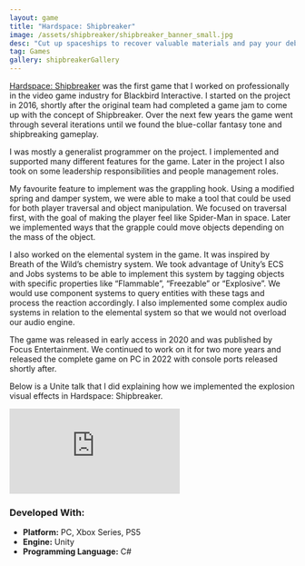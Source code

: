```yaml
---
layout: game
title: "Hardspace: Shipbreaker"
image: /assets/shipbreaker/shipbreaker_banner_small.jpg
desc: "Cut up spaceships to recover valuable materials and pay your debt to LYNX Corp!"
tag: Games
gallery: shipbreakerGallery
---
```


<a href=”https://store.steampowered.com/app/1161580/Hardspace_Shipbreaker/”>Hardspace: Shipbreaker</a> was the first game that I worked on professionally in the video game industry for Blackbird Interactive. I started on the project in 2016, shortly after the original team had completed a game jam to come up with the concept of Shipbreaker. Over the next few years the game went through several iterations until we found the blue-collar fantasy tone and shipbreaking gameplay.

I was mostly a generalist programmer on the project. I implemented and supported many different features for the game. Later in the project I also took on some leadership responsibilities and people management roles.

My favourite feature to implement was the grappling hook. Using a modified spring and damper system, we were able to make a tool that could be used for both player traversal and object manipulation. We focused on traversal first, with the goal of making the player feel like Spider-Man in space. Later we implemented ways that the grapple could move objects depending on the mass of the object.

I also worked on the elemental system in the game. It was inspired by Breath of the Wild’s chemistry system. We took advantage of Unity’s ECS and Jobs systems to be able to implement this system by tagging objects with specific properties like “Flammable”, “Freezable” or “Explosive”. We would use component systems to query entities with these tags and process the reaction accordingly. I also implemented some complex audio systems in relation to the elemental system so that we would not overload our audio engine.

The game was released in early access in 2020 and was published by Focus Entertainment. We continued to work on it for two more years and released the complete game on PC in 2022 with console ports released shortly after.

Below is a Unite talk that I did explaining how we implemented the explosion visual effects in Hardspace: Shipbreaker. 

<div class="video">
	<iframe src="https://youtu.be/VWjn3MQHWC8?si=1cSvKKLGArwFQNKI" frameborder="0" allowfullscreen="1"></iframe>
</div>

### Developed With:
* __Platform:__ PC, Xbox Series, PS5
* __Engine:__ Unity
* __Programming Language:__ C#